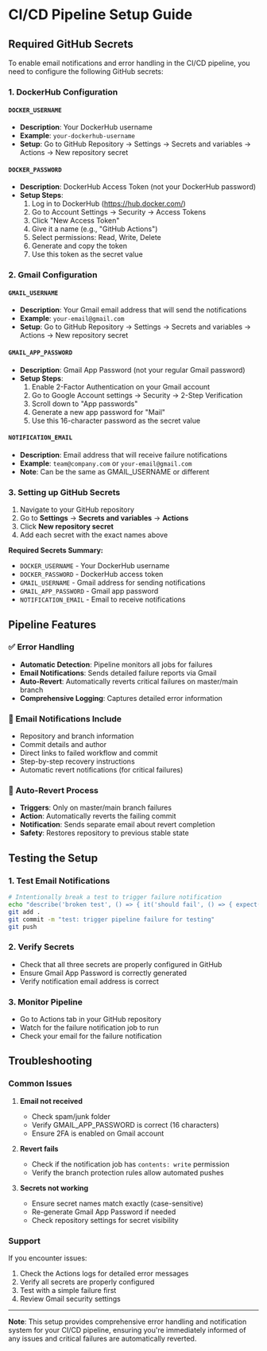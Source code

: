 # CI/CD Pipeline Setup Guide

## Required GitHub Secrets

To enable email notifications and error handling in the CI/CD pipeline, you need to configure the following GitHub secrets:

### 1. DockerHub Configuration

#### `DOCKER_USERNAME`
- **Description**: Your DockerHub username
- **Example**: `your-dockerhub-username`
- **Setup**: Go to GitHub Repository → Settings → Secrets and variables → Actions → New repository secret

#### `DOCKER_PASSWORD`
- **Description**: DockerHub Access Token (not your DockerHub password)
- **Setup Steps**:
  1. Log in to DockerHub (https://hub.docker.com/)
  2. Go to Account Settings → Security → Access Tokens
  3. Click "New Access Token"
  4. Give it a name (e.g., "GitHub Actions")
  5. Select permissions: Read, Write, Delete
  6. Generate and copy the token
  7. Use this token as the secret value

### 2. Gmail Configuration

#### `GMAIL_USERNAME`
- **Description**: Your Gmail email address that will send the notifications
- **Example**: `your-email@gmail.com`
- **Setup**: Go to GitHub Repository → Settings → Secrets and variables → Actions → New repository secret

#### `GMAIL_APP_PASSWORD`
- **Description**: Gmail App Password (not your regular Gmail password)
- **Setup Steps**:
  1. Enable 2-Factor Authentication on your Gmail account
  2. Go to Google Account settings → Security → 2-Step Verification
  3. Scroll down to "App passwords"
  4. Generate a new app password for "Mail"
  5. Use this 16-character password as the secret value

#### `NOTIFICATION_EMAIL`
- **Description**: Email address that will receive failure notifications
- **Example**: `team@company.com` or `your-email@gmail.com`
- **Note**: Can be the same as GMAIL_USERNAME or different

### 3. Setting up GitHub Secrets

1. Navigate to your GitHub repository
2. Go to **Settings** → **Secrets and variables** → **Actions**
3. Click **New repository secret**
4. Add each secret with the exact names above

**Required Secrets Summary:**
- `DOCKER_USERNAME` - Your DockerHub username
- `DOCKER_PASSWORD` - DockerHub access token
- `GMAIL_USERNAME` - Gmail address for sending notifications
- `GMAIL_APP_PASSWORD` - Gmail app password
- `NOTIFICATION_EMAIL` - Email to receive notifications

## Pipeline Features

### ✅ Error Handling
- **Automatic Detection**: Pipeline monitors all jobs for failures
- **Email Notifications**: Sends detailed failure reports via Gmail
- **Auto-Revert**: Automatically reverts critical failures on master/main branch
- **Comprehensive Logging**: Captures detailed error information

### 📧 Email Notifications Include
- Repository and branch information
- Commit details and author
- Direct links to failed workflow and commit
- Step-by-step recovery instructions
- Automatic revert notifications (for critical failures)

### 🔄 Auto-Revert Process
- **Triggers**: Only on master/main branch failures
- **Action**: Automatically reverts the failing commit
- **Notification**: Sends separate email about revert completion
- **Safety**: Restores repository to previous stable state

## Testing the Setup

### 1. Test Email Notifications
```bash
# Intentionally break a test to trigger failure notification
echo "describe('broken test', () => { it('should fail', () => { expect(true).toBe(false); }); });" >> src/__tests__/test-failure.spec.ts
git add .
git commit -m "test: trigger pipeline failure for testing"
git push
```

### 2. Verify Secrets
- Check that all three secrets are properly configured in GitHub
- Ensure Gmail App Password is correctly generated
- Verify notification email address is correct

### 3. Monitor Pipeline
- Go to Actions tab in your GitHub repository
- Watch for the failure notification job to run
- Check your email for the failure notification

## Troubleshooting

### Common Issues

1. **Email not received**
   - Check spam/junk folder
   - Verify GMAIL_APP_PASSWORD is correct (16 characters)
   - Ensure 2FA is enabled on Gmail account

2. **Revert fails**
   - Check if the notification job has `contents: write` permission
   - Verify the branch protection rules allow automated pushes

3. **Secrets not working**
   - Ensure secret names match exactly (case-sensitive)
   - Re-generate Gmail App Password if needed
   - Check repository settings for secret visibility

### Support

If you encounter issues:
1. Check the Actions logs for detailed error messages
2. Verify all secrets are properly configured
3. Test with a simple failure first
4. Review Gmail security settings

---

**Note**: This setup provides comprehensive error handling and notification system for your CI/CD pipeline, ensuring you're immediately informed of any issues and critical failures are automatically reverted.